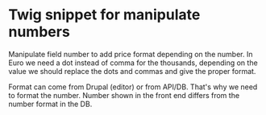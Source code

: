 # Twig snippet for manipulate numbers

Manipulate field number to add price format depending on the number.
In Euro we need a dot instead of comma for the thousands, depending on the value
we should replace the dots and commas and give the proper format.

Format can come from Drupal (editor) or from API/DB. That's why we need to format
the number. Number shown in the front end differs from the number format in the DB.
